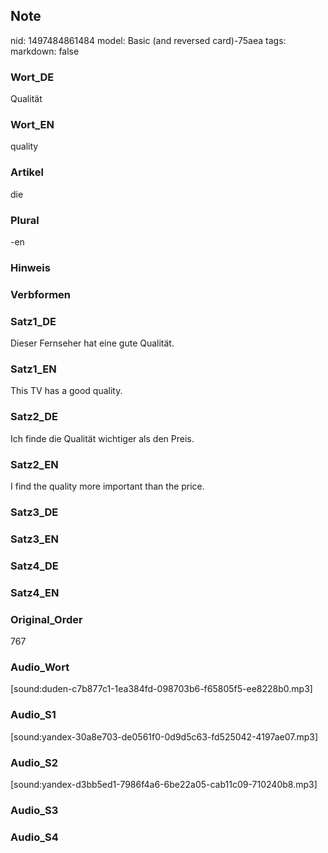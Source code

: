 ## Note
nid: 1497484861484
model: Basic (and reversed card)-75aea
tags: 
markdown: false

### Wort_DE
Qualität

### Wort_EN
quality

### Artikel
die

### Plural
-en

### Hinweis


### Verbformen


### Satz1_DE
Dieser Fernseher hat eine gute Qualität.

### Satz1_EN
This TV has a good quality.

### Satz2_DE
Ich finde die Qualität wichtiger als den Preis.

### Satz2_EN
I find the quality more important than the price.

### Satz3_DE


### Satz3_EN


### Satz4_DE


### Satz4_EN


### Original_Order
767

### Audio_Wort
[sound:duden-c7b877c1-1ea384fd-098703b6-f65805f5-ee8228b0.mp3]

### Audio_S1
[sound:yandex-30a8e703-de0561f0-0d9d5c63-fd525042-4197ae07.mp3]

### Audio_S2
[sound:yandex-d3bb5ed1-7986f4a6-6be22a05-cab11c09-710240b8.mp3]

### Audio_S3


### Audio_S4

